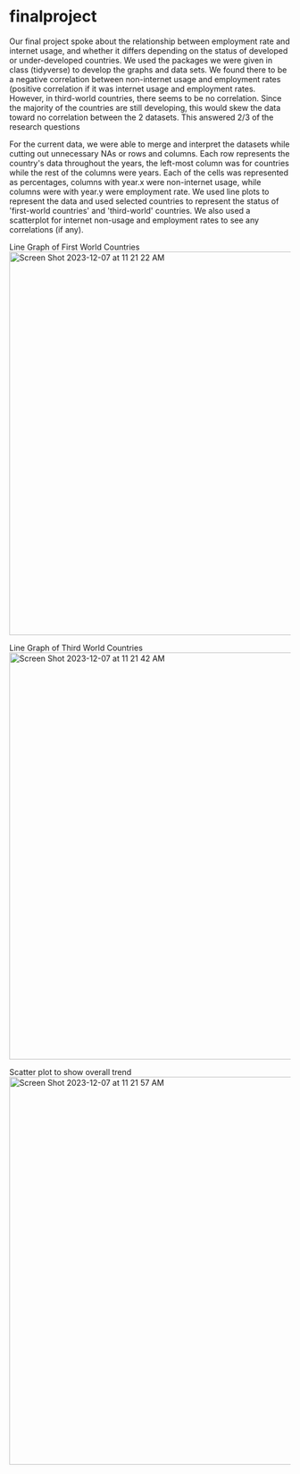 # finalproject
Our final project spoke about the relationship between employment rate and internet usage, and whether it differs depending on the status of developed or under-developed countries. We used the packages we were given in class (tidyverse) to develop the graphs and data sets. We found there to be a negative correlation between non-internet usage and employment rates (positive correlation if it was internet usage and employment rates. However, in third-world countries, there seems to be no correlation. Since the majority of the countries are still developing, this would skew the data toward no correlation between the 2 datasets. This answered 2/3 of the research questions 

For the current data, we were able to merge and interpret the datasets while cutting out unnecessary NAs or rows and columns. Each row represents the country's data throughout the years, the left-most column was for countries while the rest of the columns were years. Each of the cells was represented as percentages, columns with year.x were non-internet usage, while columns were with year.y were employment rate. We used line plots to represent the data and used selected countries to represent the status of 'first-world countries' and 'third-world' countries. We also used a scatterplot for internet non-usage and employment rates to see any correlations (if any).  

Line Graph of First World Countries
<img width="686" alt="Screen Shot 2023-12-07 at 11 21 22 AM" src="https://github.com/shuoyang35/finalproject/assets/147446639/b109260d-4249-48e3-8dbe-2eb84dfca924">

Line Graph of Third World Countries
<img width="728" alt="Screen Shot 2023-12-07 at 11 21 42 AM" src="https://github.com/shuoyang35/finalproject/assets/147446639/e8e03cd9-148d-42fd-b824-5a0899e85809">

Scatter plot to show overall trend
<img width="694" alt="Screen Shot 2023-12-07 at 11 21 57 AM" src="https://github.com/shuoyang35/finalproject/assets/147446639/f383345d-5b63-47ae-a4dd-84727e801542">
